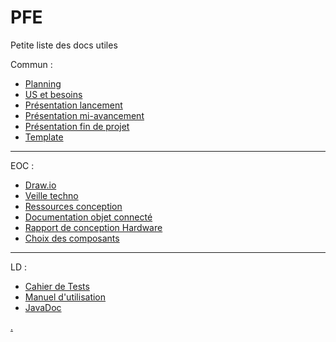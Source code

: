 # PFE
Petite liste des docs utiles

Commun :
- [Planning](https://reseaueseo-my.sharepoint.com/:x:/g/personal/morgan_leroux_reseau_eseo_fr/EdhmUGsiH4JKp43w77pmdBwB86PAxmwWFjXhSsJCPYVsag?e=v93kcJ)
- [US et besoins](https://reseaueseo-my.sharepoint.com/:x:/g/personal/morgan_leroux_reseau_eseo_fr/EVosvylqDkBHhK19-jUdR7sB723QMk-ZBMoqNMfOpTIDRw?e=7JHxYa)
- [Présentation lancement](https://reseaueseo-my.sharepoint.com/:p:/g/personal/morgan_leroux_reseau_eseo_fr/Ee0h6hcSygFFqbmP-LD3LMoBin_RXobdlb0-MgEiyT4bGQ?e=IwRz55)
- [Présentation mi-avancement](https://reseaueseo-my.sharepoint.com/:p:/g/personal/morgan_leroux_reseau_eseo_fr/EUA46ACU86xOo7TcxHZPvp4BYnj-VggvgS08w5wfXFZdPw?e=8jCu3m)
- [Présentation fin de projet](https://reseaueseo-my.sharepoint.com/:p:/g/personal/julien_janvier_reseau_eseo_fr/ESavN87esQRKtFWZOoxKoXwBku17BZ_F55J0_n0l54EI2g?e=mbnADV&fbclid=IwAR0jPS2j7EqFt24qtEiLh1eV9vAsQPOFO-W5KS7qHHXMYk5WL324WsXri6Q)
- [Template](https://reseaueseo-my.sharepoint.com/:w:/g/personal/morgan_leroux_reseau_eseo_fr/EaB4TGTkUxRHoZZHE9hyCwsBv8wi2Nob513AMsOLigLudQ?e=Ofd9yi)

--------

EOC :
- [Draw.io](https://app.diagrams.net/#G1043w-ReVlp8RX4udpgBM5xO3jmGDzmA3)
- [Veille techno](https://reseaueseo-my.sharepoint.com/:w:/r/personal/julien_janvier_reseau_eseo_fr/_layouts/15/Doc.aspx?sourcedoc=%7B168702F3-D2B1-41BD-B6B3-61408A435F24%7D&file=Veille%20techno%20NRF52.docx&action=default&mobileredirect=true)
- [Ressources conception](https://reseaueseo-my.sharepoint.com/personal/morgan_leroux_reseau_eseo_fr/_layouts/15/doc.aspx?sourcedoc={25e011e3-e705-4bc5-88e2-d4122beba602}&action=edit)
- [Documentation objet connecté](https://reseaueseo-my.sharepoint.com/:w:/g/personal/morgan_leroux_reseau_eseo_fr/EZ6zsM1YprRGmffRIx2oK6wBqRzq87JUgF8EwohvVU-kCA?e=dUjXrs)
- [Rapport de conception Hardware](https://reseaueseo-my.sharepoint.com/:w:/g/personal/morgan_leroux_reseau_eseo_fr/EdDa6rmKKb9Dt8Y0_CXRxJIBly_3PnR2CzefZ5_MldX1bw?e=UBeTBV)
- [Choix des composants](https://reseaueseo-my.sharepoint.com/:w:/g/personal/morgan_leroux_reseau_eseo_fr/ET2mVW2yu_ZIkHHPdd2KgFIBvIh-ZCiSrvgWuqB1qfv2hQ?e=lty9Sr)

--------

LD :
- [Cahier de Tests](https://reseaueseo-my.sharepoint.com/:x:/g/personal/morgan_leroux_reseau_eseo_fr/EfQ3kjoixelOuvC7I9L6WREBynvWRZXmzxsfNg1RZ8bJzA?e=jKLaIe)
- [Manuel d'utilisation](https://reseaueseo-my.sharepoint.com/:w:/g/personal/morgan_leroux_reseau_eseo_fr/EUGTkzZyYWFCmdpyvr30Ws0BDVupNck_rw8066RJurCLiQ?e=W24Nq7)
- [JavaDoc](https://reseaueseo-my.sharepoint.com/:f:/g/personal/morgan_leroux_reseau_eseo_fr/Enr1wypCdh5Gn7386nidBbcBcYrwEWVg3leIIU6s9DceVg?e=boFGew)






[.](https://github.com/Simplonline-foad/utiliser-markdown/blob/master/README.md)
